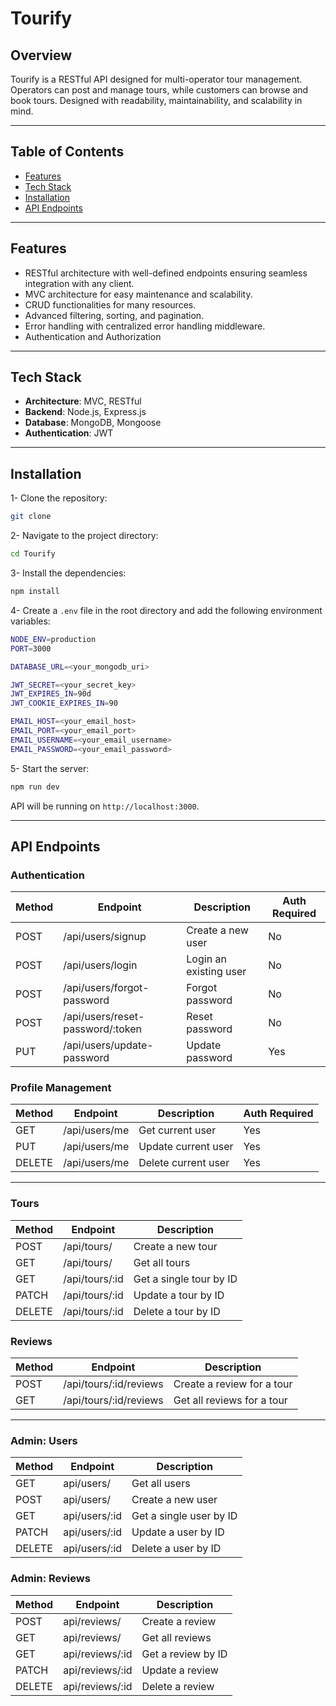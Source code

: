 # Tourify

## Overview

Tourify is a RESTful API designed for multi-operator tour management. Operators can post and manage tours, while customers can browse and book tours. Designed with readability, maintainability, and scalability in mind.

---

## Table of Contents

- [Features](#features)
- [Tech Stack](#tech-stack)
- [Installation](#installation)
- [API Endpoints](#api-endpoints)

---

## Features

- RESTful architecture with well-defined endpoints ensuring seamless integration with any client.
- MVC architecture for easy maintenance and scalability.
- CRUD functionalities for many resources.
- Advanced filtering, sorting, and pagination.
- Error handling with centralized error handling middleware.
- Authentication and Authorization

---

## Tech Stack

- **Architecture**: MVC, RESTful
- **Backend**: Node.js, Express.js
- **Database**: MongoDB, Mongoose
- **Authentication**: JWT

---

## Installation

1- Clone the repository:

```bash
git clone
```

2- Navigate to the project directory:

```bash
cd Tourify
```

3- Install the dependencies:

```bash
npm install
```

4- Create a `.env` file in the root directory and add the following environment variables:

```bash
NODE_ENV=production
PORT=3000

DATABASE_URL=<your_mongodb_uri>

JWT_SECRET=<your_secret_key>
JWT_EXPIRES_IN=90d
JWT_COOKIE_EXPIRES_IN=90

EMAIL_HOST=<your_email_host>
EMAIL_PORT=<your_email_port>
EMAIL_USERNAME=<your_email_username>
EMAIL_PASSWORD=<your_email_password>
```

5- Start the server:

```bash
npm run dev
```

API will be running on `http://localhost:3000`.

---

## API Endpoints

### Authentication

| Method | Endpoint                         | Description            | Auth Required |
| ------ | -------------------------------- | ---------------------- | ------------- |
| POST   | /api/users/signup                | Create a new user      | No            |
| POST   | /api/users/login                 | Login an existing user | No            |
| POST   | /api/users/forgot-password       | Forgot password        | No            |
| POST   | /api/users/reset-password/:token | Reset password         | No            |
| PUT    | /api/users/update-password       | Update password        | Yes           |

### Profile Management

| Method | Endpoint      | Description         | Auth Required |
| ------ | ------------- | ------------------- | ------------- |
| GET    | /api/users/me | Get current user    | Yes           |
| PUT    | /api/users/me | Update current user | Yes           |
| DELETE | /api/users/me | Delete current user | Yes           |

---

### Tours

| Method | Endpoint       | Description             |
| ------ | -------------- | ----------------------- |
| POST   | /api/tours/    | Create a new tour       |
| GET    | /api/tours/    | Get all tours           |
| GET    | /api/tours/:id | Get a single tour by ID |
| PATCH  | /api/tours/:id | Update a tour by ID     |
| DELETE | /api/tours/:id | Delete a tour by ID     |

### Reviews

| Method | Endpoint               | Description                |
| ------ | ---------------------- | -------------------------- |
| POST   | /api/tours/:id/reviews | Create a review for a tour |
| GET    | /api/tours/:id/reviews | Get all reviews for a tour |

---

### Admin: Users

| Method | Endpoint      | Description             |
| ------ | ------------- | ----------------------- |
| GET    | api/users/    | Get all users           |
| POST   | api/users/    | Create a new user       |
| GET    | api/users/:id | Get a single user by ID |
| PATCH  | api/users/:id | Update a user by ID     |
| DELETE | api/users/:id | Delete a user by ID     |

### Admin: Reviews

| Method | Endpoint        | Description        |
| ------ | --------------- | ------------------ |
| POST   | api/reviews/    | Create a review    |
| GET    | api/reviews/    | Get all reviews    |
| GET    | api/reviews/:id | Get a review by ID |
| PATCH  | api/reviews/:id | Update a review    |
| DELETE | api/reviews/:id | Delete a review    |
